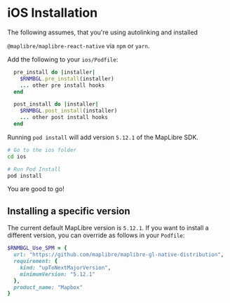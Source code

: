 # iOS Installation

The following assumes, that you're using autolinking and installed


`@maplibre/maplibre-react-native` via `npm` or `yarn`.

Add the following to your `ios/Podfile`:

```ruby
  pre_install do |installer|
    $RNMBGL.pre_install(installer)
    ... other pre install hooks
  end
```

```ruby
  post_install do |installer|
    $RNMBGL.post_install(installer)
    ... other post install hooks
  end
```

Running `pod install` will add version `5.12.1` of the MapLibre SDK.

```sh
# Go to the ios folder
cd ios

# Run Pod Install
pod install
```

You are good to go!

## Installing a specific version

The current default MapLibre version is `5.12.1`.
If you want to install a different version, you can override as follows in
your `Podfile`:

```ruby
$RNMBGL_Use_SPM = {
  url: "https://github.com/maplibre/maplibre-gl-native-distribution",
  requirement: {
    kind: "upToNextMajorVersion",
    minimumVersion: "5.12.1"
  },
  product_name: "Mapbox"
}
```
